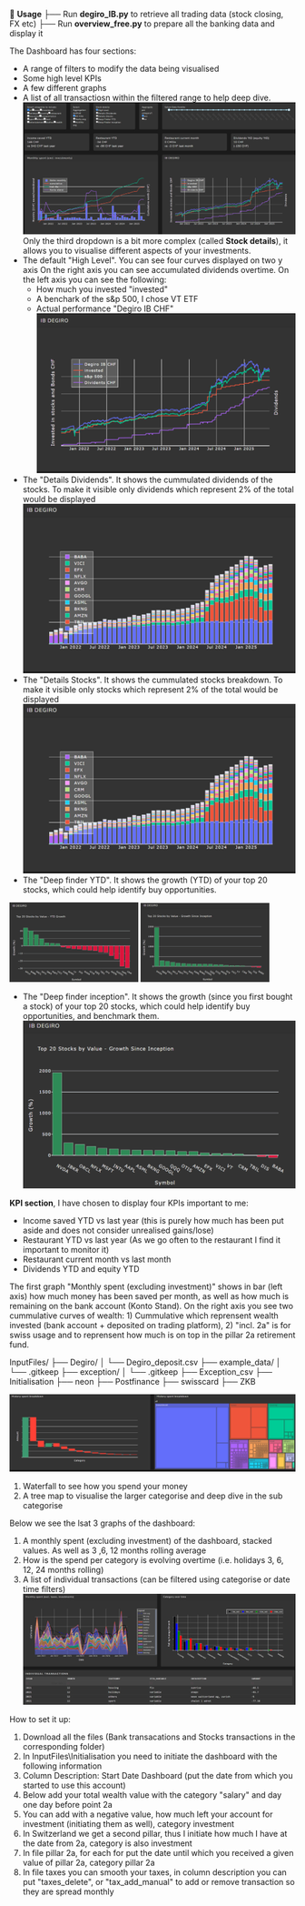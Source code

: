 🚀 **Usage**
├── Run **degiro_IB.py** to retrieve all trading data (stock closing, FX etc)
├── Run **overview_free.py** to prepare all the banking data and display it

The Dashboard has four sections:
- A range of filters to modify the data being visualised
- Some high level KPIs
- A few different graphs
- A list of all transactiosn within the filtered range to help deep dive.
![Dashboard overview](assets/dashboard_top.png)
Only the third dropdown is a bit more complex (called **Stock details**), it allows you to visualise different aspects of your investments.
- The default "High Level". You can see four curves displayed on two y axis On the right axis you can see accumulated dividends overtime. On the left axis you can see the following:
    - How much you invested "invested"
    - A benchark of the s&p 500, I chose VT ETF
    - Actual performance "Degiro IB CHF"
![DeepFinder YTD](assets/stock_HighLevel.png)
- The "Details Dividends". It shows the cummulated dividends of the stocks. To make it visible only dividends which represent 2% of the total would be displayed
![Stock Details](assets/stock_details.png)
- The "Details Stocks". It shows the cummulated stocks breakdown. To make it visible only stocks which represent 2% of the total would be displayed
![Stock Details](assets/stock_details.png)
- The "Deep finder YTD". It shows the growth (YTD) of your top 20 stocks, which could help identify buy opportunities.
<p float="left">
  <img src="assets/deep_finder_YTD.png" width="45%" />
  <img src="assets/deep_finder_inception.png" width="45%" />
</p>

- The "Deep finder inception". It shows the growth (since you first bought a stock) of your top 20 stocks, which could help identify buy opportunities, and benchmark them.
![DeepFinder Inception](assets/deep_finder_inception.png)

**KPI section**, I have chosen to display four KPIs important to me:
- Income saved YTD vs last year (this is purely how much has been put aside and does not consider unrealised gains/lose)
- Restaurant YTD vs last year (As we go often to the restaurant I find it important to monitor it)
- Restaurant current month vs last month
- Dividends YTD and equity YTD


The first graph "Monthly spent (excluding investment)" shows in bar (left axis) how much money has been saved per month, as well as how much is remaining on the bank account (Konto Stand). On the right axis you see two cummulative curves of wealth: 1) Cummulative which reprensent wealth invested (bank account + deposited on trading platform), 2) "incl. 2a" is for swiss usage and to reprensent how much is on top in the pillar 2a retirement fund.


InputFiles/ ├── Degiro/ │ └── Degiro_deposit.csv ├── example_data/ │ └── .gitkeep ├── exception/ │ └── .gitkeep ├── Exception_csv ├── Initialisation ├── neon ├── Postfinance ├── swisscard ├── ZKB

![Tree map wateral](assets/treemap_waterfall.png)
1) Waterfall to see how you spend your money
2) A tree map to visualise the larger categorise and deep dive in the sub categorise


Below we see the lsat 3 graphs of the dashboard: 
1) A monthly spent (excluding investment) of the dashboard, stacked values. As well as 3 ,6, 12 months rolling average
2) How is the spend per category is evolving overtime (i.e. holidays 3, 6, 12, 24 months rolling)
3) A list of individual transactions (can be filtered using categorise or date time filters)
![Bottom graphs](assets/bottom_dashboard.png)

How to set it up:
1) Download all the files (Bank transacations and Stocks transactions in the corresponding folder)
2) In InputFiles\Initialisation you need to initiate the dashboard with the following information
3) Column Description: Start Date Dashboard (put the date from which you started to use this account)
4) Below add your total wealth value with the category "salary" and day one day before point 2a
5) You can add with a negative value, how much left your account for investment (initiating them as well), category investment
6) In Switzerland we get a second pillar, thus I initiate how much I have at the date from 2a, category is also investment
7) In file pillar 2a, for each for put the date until which you received a given value of pillar 2a, category pillar 2a
8) In file taxes you can smooth your taxes, in column description you can put "taxes_delete", or "tax_add_manual" to add or remove transaction so they are spread monthly
